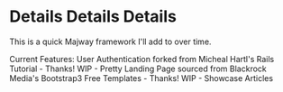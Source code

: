 # Details Details Details

This is a quick Majway framework I'll add to over time.

Current Features:
User Authentication forked from Micheal Hartl's Rails Tutorial - Thanks!
WIP - Pretty Landing Page sourced from Blackrock Media's Bootstrap3 Free Templates - Thanks!
WIP - Showcase Articles
